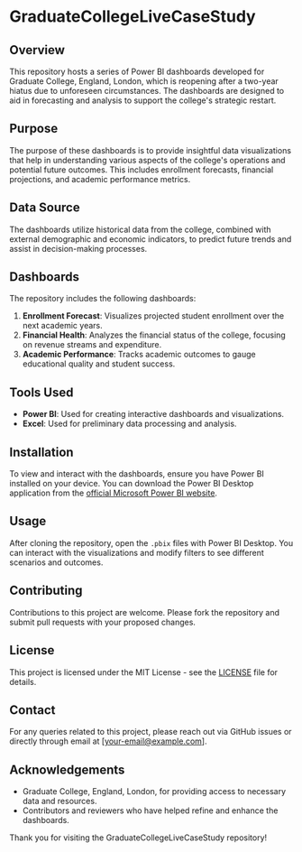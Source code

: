 # GraduateCollegeLiveCaseStudy

## Overview
This repository hosts a series of Power BI dashboards developed for Graduate College, England, London, which is reopening after a two-year hiatus due to unforeseen circumstances. The dashboards are designed to aid in forecasting and analysis to support the college's strategic restart.

## Purpose
The purpose of these dashboards is to provide insightful data visualizations that help in understanding various aspects of the college's operations and potential future outcomes. This includes enrollment forecasts, financial projections, and academic performance metrics.

## Data Source
The dashboards utilize historical data from the college, combined with external demographic and economic indicators, to predict future trends and assist in decision-making processes.

## Dashboards
The repository includes the following dashboards:
1. **Enrollment Forecast**: Visualizes projected student enrollment over the next academic years.
2. **Financial Health**: Analyzes the financial status of the college, focusing on revenue streams and expenditure.
3. **Academic Performance**: Tracks academic outcomes to gauge educational quality and student success.

## Tools Used
- **Power BI**: Used for creating interactive dashboards and visualizations.
- **Excel**: Used for preliminary data processing and analysis.

## Installation
To view and interact with the dashboards, ensure you have Power BI installed on your device. You can download the Power BI Desktop application from the [official Microsoft Power BI website](https://powerbi.microsoft.com/).

## Usage
After cloning the repository, open the `.pbix` files with Power BI Desktop. You can interact with the visualizations and modify filters to see different scenarios and outcomes.

## Contributing
Contributions to this project are welcome. Please fork the repository and submit pull requests with your proposed changes.

## License
This project is licensed under the MIT License - see the [LICENSE](LICENSE) file for details.

## Contact
For any queries related to this project, please reach out via GitHub issues or directly through email at [your-email@example.com].

## Acknowledgements
- Graduate College, England, London, for providing access to necessary data and resources.
- Contributors and reviewers who have helped refine and enhance the dashboards.

Thank you for visiting the GraduateCollegeLiveCaseStudy repository!
